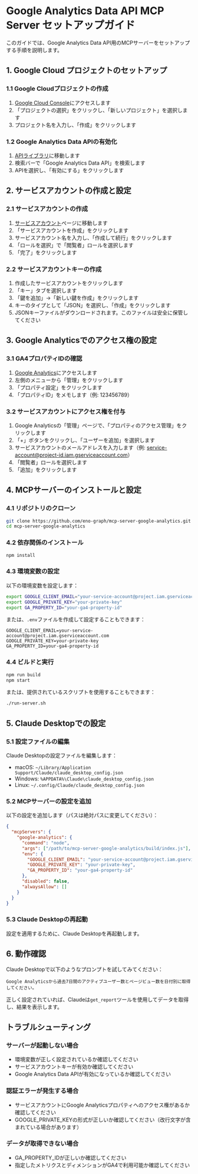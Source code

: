 # Google Analytics Data API MCP Server セットアップガイド

このガイドでは、Google Analytics Data API用のMCPサーバーをセットアップする手順を説明します。

## 1. Google Cloud プロジェクトのセットアップ

### 1.1 Google Cloudプロジェクトの作成

1. [Google Cloud Console](https://console.cloud.google.com/)にアクセスします
2. 「プロジェクトの選択」をクリックし、「新しいプロジェクト」を選択します
3. プロジェクト名を入力し、「作成」をクリックします

### 1.2 Google Analytics Data APIの有効化

1. [APIライブラリ](https://console.cloud.google.com/apis/library)に移動します
2. 検索バーで「Google Analytics Data API」を検索します
3. APIを選択し、「有効にする」をクリックします

## 2. サービスアカウントの作成と設定

### 2.1 サービスアカウントの作成

1. [サービスアカウント](https://console.cloud.google.com/iam-admin/serviceaccounts)ページに移動します
2. 「サービスアカウントを作成」をクリックします
3. サービスアカウント名を入力し、「作成して続行」をクリックします
4. 「ロールを選択」で「閲覧者」ロールを選択します
5. 「完了」をクリックします

### 2.2 サービスアカウントキーの作成

1. 作成したサービスアカウントをクリックします
2. 「キー」タブを選択します
3. 「鍵を追加」→「新しい鍵を作成」をクリックします
4. キーのタイプとして「JSON」を選択し、「作成」をクリックします
5. JSONキーファイルがダウンロードされます。このファイルは安全に保管してください

## 3. Google Analyticsでのアクセス権の設定

### 3.1 GA4プロパティIDの確認

1. [Google Analytics](https://analytics.google.com/)にアクセスします
2. 左側のメニューから「管理」をクリックします
3. 「プロパティ設定」をクリックします
4. 「プロパティID」をメモします（例: 123456789）

### 3.2 サービスアカウントにアクセス権を付与

1. Google Analyticsの「管理」ページで、「プロパティのアクセス管理」をクリックします
2. 「+」ボタンをクリックし、「ユーザーを追加」を選択します
3. サービスアカウントのメールアドレスを入力します（例: service-account@project-id.iam.gserviceaccount.com）
4. 「閲覧者」ロールを選択します
5. 「追加」をクリックします

## 4. MCPサーバーのインストールと設定

### 4.1 リポジトリのクローン

```bash
git clone https://github.com/eno-graph/mcp-server-google-analytics.git
cd mcp-server-google-analytics
```

### 4.2 依存関係のインストール

```bash
npm install
```

### 4.3 環境変数の設定

以下の環境変数を設定します：

```bash
export GOOGLE_CLIENT_EMAIL="your-service-account@project.iam.gserviceaccount.com"
export GOOGLE_PRIVATE_KEY="your-private-key"
export GA_PROPERTY_ID="your-ga4-property-id"
```

または、`.env`ファイルを作成して設定することもできます：

```
GOOGLE_CLIENT_EMAIL=your-service-account@project.iam.gserviceaccount.com
GOOGLE_PRIVATE_KEY=your-private-key
GA_PROPERTY_ID=your-ga4-property-id
```

### 4.4 ビルドと実行

```bash
npm run build
npm start
```

または、提供されているスクリプトを使用することもできます：

```bash
./run-server.sh
```

## 5. Claude Desktopでの設定

### 5.1 設定ファイルの編集

Claude Desktopの設定ファイルを編集します：

- macOS: `~/Library/Application Support/Claude/claude_desktop_config.json`
- Windows: `%APPDATA%\Claude\claude_desktop_config.json`
- Linux: `~/.config/Claude/claude_desktop_config.json`

### 5.2 MCPサーバーの設定を追加

以下の設定を追加します（パスは絶対パスに変更してください）：

```json
{
  "mcpServers": {
    "google-analytics": {
      "command": "node",
      "args": ["/path/to/mcp-server-google-analytics/build/index.js"],
      "env": {
        "GOOGLE_CLIENT_EMAIL": "your-service-account@project.iam.gserviceaccount.com",
        "GOOGLE_PRIVATE_KEY": "your-private-key",
        "GA_PROPERTY_ID": "your-ga4-property-id"
      },
      "disabled": false,
      "alwaysAllow": []
    }
  }
}
```

### 5.3 Claude Desktopの再起動

設定を適用するために、Claude Desktopを再起動します。

## 6. 動作確認

Claude Desktopで以下のようなプロンプトを試してみてください：

```
Google Analyticsから過去7日間のアクティブユーザー数とページビュー数を日付別に取得してください。
```

正しく設定されていれば、Claudeは`get_report`ツールを使用してデータを取得し、結果を表示します。

## トラブルシューティング

### サーバーが起動しない場合

- 環境変数が正しく設定されているか確認してください
- サービスアカウントキーが有効か確認してください
- Google Analytics Data APIが有効になっているか確認してください

### 認証エラーが発生する場合

- サービスアカウントにGoogle Analyticsプロパティへのアクセス権があるか確認してください
- GOOGLE_PRIVATE_KEYの形式が正しいか確認してください（改行文字が含まれている場合があります）

### データが取得できない場合

- GA_PROPERTY_IDが正しいか確認してください
- 指定したメトリクスとディメンションがGA4で利用可能か確認してください